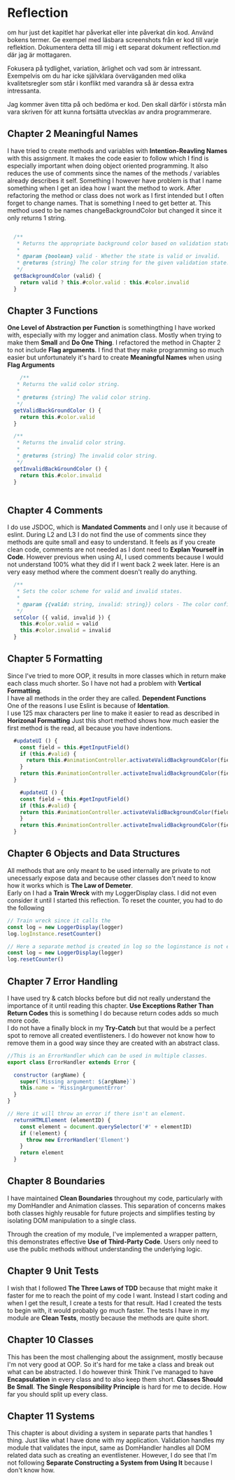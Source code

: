 # Reflection 
om hur just det kapitlet har påverkat eller inte påverkat din kod. Använd bokens termer. 
Ge exempel med läsbara screenshots från er kod till varje reflektion. Dokumentera detta till mig i ett separat dokument
 reflection.md där jag är mottagaren.

Fokusera på tydlighet, variation, ärlighet och vad som är intressant. Exempelvis om du har icke självklara överväganden med
 olika kvalitetsregler som står i konflikt med varandra så är dessa extra intressanta.

Jag kommer även titta på och bedöma er kod. Den skall därför i största mån vara skriven för att kunna fortsätta utvecklas av
 andra programmerare.

## Chapter 2 Meaningful Names
I have tried to create methods and variables with **Intention-Reavling Names** with this assignment. It makes the code easier
to follow which I find is especially important when doing object oriented programming.
It also reduces the use of comments since the names of the methods / variables already describes it self. 
Something I however have problem is that I name something when I get an idea how I want the method to work. After refactoring
the method or class does not work as I first intended but I often forget to change names. That is something I need to get 
better at.
This method used to be names changeBackgroundColor but changed it since it only returns 1 string.
```js

  /**
   * Returns the appropriate background color based on validation state.
   *
   * @param {boolean} valid - Whether the state is valid or invalid.
   * @returns {string} The color string for the given validation state.
   */
  getBackgroundColor (valid) {
    return valid ? this.#color.valid : this.#color.invalid
  }
```

## Chapter 3 Functions
**One Level of Abstraction per Function** is somethingthing I have worked with, especially with my logger 
and animation class.
Mostly when trying to make them **Small** and **Do One Thing**.
I refactored the method in Chapter 2 to not include **Flag arguments**. I find that they make programming so much easier but 
unfortunately it's hard to create **Meaningful Names** when using **Flag Arguments**


```js
    /**
   * Returns the valid color string.
   *
   * @returns {string} The valid color string.
   */
  getValidBackGroundColor () {
    return this.#color.valid
  }

  /**
   * Returns the invalid color string.
   *
   * @returns {string} The invalid color string.
   */
  getInvalidBackGroundColor () {
    return this.#color.invalid
  }
  
```

## Chapter 4 Comments
I do use JSDOC, which is **Mandated Comments** and I only use it because of eslint.
During L2 and L3 I do not find the use of comments since they methods are quite small and easy to understand. 
It feels as if you create clean code, comments are not needed as I dont need to **Explan Yourself in Code**.
However previous when using AI, I used comments because I would not understand 100% what they did
if I went back 2 week later.
Here is an very easy method where the comment doesn't really do anything.

```js
  /**
   * Sets the color scheme for valid and invalid states.
   *
   * @param {{valid: string, invalid: string}} colors - The color configuration
   */
  setColor ({ valid, invalid }) {
    this.#color.valid = valid
    this.#color.invalid = invalid
  }
```


## Chapter 5 Formatting

Since I've tried to more OOP, it results in more classes which in return make each class much shorter. So I have not had a problem with **Vertical Formatting**.  
I have all methods in the order they are called. **Dependent Functions**  
One of the reasons I use Eslint is because of **Identation**.  
I use 125 max characters per line to make it easier to read as described in **Horizonal 
Formatting**
Just this short method shows how much easier the first method is the read, all because you have indentions.
```js
  #updateUI () {
    const field = this.#getInputField()
    if (this.#valid) {
      return this.#animationController.activateValidBackgroundColor(field)
    }
    return this.#animationController.activateInvalidBackgroundColor(field)
  }

    #updateUI () {
    const field = this.#getInputField()
    if (this.#valid) {
    return this.#animationController.activateValidBackgroundColor(field)
    }
    return this.#animationController.activateInvalidBackgroundColor(field)
  }
```

## Chapter 6 Objects and Data Structures

All methods that are only meant to be used internally are private to not unecessarly expose data and because other classes don't need to know how it works which is **The Law of Demeter**.  
Early on I had a **Train Wreck** with my LoggerDisplay class. I did not even consider it until I started this reflection.
To reset the counter, you had to do the following
```js
// Train wreck since it calls the 
const log = new LoggerDisplay(logger)
log.logInstance.resetCounter()

// Here a separate method is created in log so the loginstance is not exposed.
const log = new LoggerDisplay(logger)
log.resetCounter()

```

## Chapter 7 Error Handling
I have used try & catch blocks before but did not really understand the importance of it until reading this chapter. **Use Exceptions Rather Than Return Codes** this is something I do because return codes adds so much more code.  
I do not have a finally block in my **Try-Catch** but that would be a perfect spot to remove all created eventlisteners. I do however not know how to remove them in a good way since they are created with an abstract class.
```js
//This is an ErrorHandler which can be used in multiple classes.
export class ErrorHandler extends Error {

  constructor (argName) {
    super(`Missing argument: ${argName}`)
    this.name = 'MissingArgumentError'
  }
}

// Here it will throw an error if there isn't an element.
  returnHTMLElement (elementID) {
    const element = document.querySelector('#' + elementID)
    if (!element) {
      throw new ErrorHandler('Element')
    }
    return element
  }
```


## Chapter 8 Boundaries
I have maintained **Clean Boundaries** throughout my code, particularly with my DomHandler and Animation classes. This separation of concerns makes both classes highly reusable for future projects and simplifies testing by isolating DOM manipulation to a single class.

Through the creation of my module, I've implemented a wrapper pattern, this demonstrates effective **Use of Third-Party Code**. Users only need to use the public methods without understanding the underlying logic.

## Chapter 9 Unit Tests

I wish that I followed **The Three Laws of TDD** because that might make it faster for me to reach the point of my code I want. Instead I start coding and when I get the result, I create a tests for that result. Had I created the tests to begin with, it would probably go much faster. The tests I have in my module are **Clean Tests**, mostly because the methods are quite short.

## Chapter 10 Classes
This has been the most challenging about the assignment, mostly because I'm not very good at OOP. So it's hard for me take a class and break out what can be abstracted. I do however think Think I've managed to have **Encapsulation** in every class and to also keep them short. **Classes Should Be Small**.
**The Single Responsibility Principle** is hard for me to decide. How far you should split up every class.

## Chapter 11 Systems
This chapter is about dividing a system in separate parts that handles 1 thing. Just like what I have done with my application. Validation handles my module that validates the input, same as DomHandler handles all DOM related data such as creating an eventlistener. However, I do see that I'm not following **Separate Constructing a System from Using It** because I don't know how.
